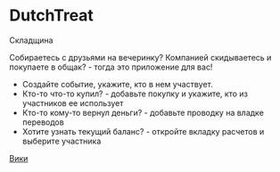 # DutchTreat
Складщина

Собираетесь с друзьями на вечеринку? Компанией скидываетесь и покупаете в общак? - тогда это приложение для вас!

* Создайте событие, укажите, кто в нем участвует.
* Кто-то что-то купил? - добавьте покупку и укажите, кто из участников ее использует
* Кто-то кому-то вернул деньги? - добавьте проводку на владке переводов
* Хотите узнать текущий баланс? - откройте вкладку расчетов и выберите участника

[Вики](https://github.com/Semki-v2/DutchTreat/wiki)
